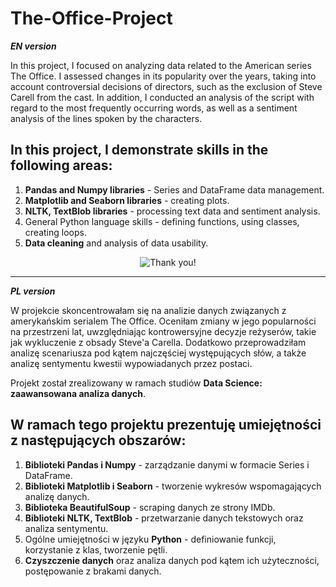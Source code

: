 # The-Office-Project
***EN version***

In this project, I focused on analyzing data related to the American series The Office. I assessed changes in its popularity over the years, taking into account controversial decisions of directors, such as the exclusion of Steve Carell from the cast. In addition, I conducted an analysis of the script with regard to the most frequently occurring words, as well as a sentiment analysis of the lines spoken by the characters.

## In this project, I demonstrate skills in the following areas:
1. **Pandas and Numpy libraries** - Series and DataFrame data management.
2. **Matplotlib and Seaborn libraries** - creating plots.
3. **NLTK, TextBlob libraries** - processing text data and sentiment analysis.
4. General Python language skills - defining functions, using classes, creating loops.
5. **Data cleaning** and analysis of data usability.


<center>
  
![Thank you!](https://media.giphy.com/media/v1.Y2lkPTc5MGI3NjExejZwYjlqZzExaTJrcHB6cmFoc3h5OXBqb212ajVpY3M1c2RhdnFrOCZlcD12MV9pbnRlcm5hbF9naWZfYnlfaWQmY3Q9Zw/HJB9Nq9RMZgZlLssZF/giphy.gif)
  
</center>


___________________________________________________

***PL version***

W projekcie skoncentrowałam się na analizie danych związanych z amerykańskim serialem The Office. 
Oceniłam zmiany w jego popularności na przestrzeni lat, uwzględniając kontrowersyjne decyzje reżyserów, takie jak wykluczenie z obsady Steve'a Carella. 
Dodatkowo przeprowadziłam analizę scenariusza pod kątem najczęściej występujących słów, a także analizę sentymentu kwestii wypowiadanych przez postaci.


Projekt został zrealizowany w ramach studiów **Data Science: zaawansowana analiza danych**. 

## W ramach tego projektu prezentuję umiejętności z następujących obszarów:
1. **Biblioteki Pandas i Numpy** - zarządzanie danymi w formacie Series i DataFrame.
2. **Biblioteki Matplotlib i Seaborn** - tworzenie wykresów wspomagających analizę danych.
3. **Biblioteka BeautifulSoup** - scraping danych ze strony IMDb.
4. **Biblioteki NLTK, TextBlob** - przetwarzanie danych tekstowych oraz analiza sentymentu.
5. Ogólne umiejętności w języku **Python** - definiowanie funkcji, korzystanie z klas, tworzenie pętli.
6. **Czyszczenie danych** oraz analiza danych pod kątem ich użyteczności, postępowanie z brakami danych.



